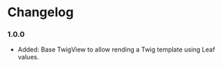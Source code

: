 # Changelog

### 1.0.0

* Added:      Base TwigView to allow rending a Twig template using Leaf values. 
